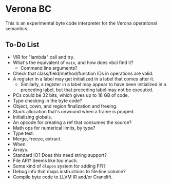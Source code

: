 # Verona BC

This is an experimental byte code interpreter for the Verona operational semantics.

## To-Do List

* VIR for "lambda" call and try.
* What's the equivalent of `main`, and how does vbci find it?
  * Command line arguments?
* Check that class/field/method/function IDs in operations are valid.
* A register in a label may get initialized in a label that comes after it.
  * Similarly, a register in a label may appear to have been initialized in a preceding label, but that preceding label may not be executed.
* PCs could be 32 bits, which gives up to 16 GB of code.
* Type checking in the byte code?
* Object, cown, and region finalization and freeing.
* Stack allocation that's unwound when a frame is popped.
* Initializing globals.
* An opcode for creating a ref that consumes the source?
* Math ops for numerical limits, by type?
* Type test.
* Merge, freeze, extract.
* When.
* Arrays.
* Standard IO? Does this need string support?
* File API? Seems like too much.
* Some kind of `dlopen` system for adding FFI?
* Debug info that maps instructions to file:line:column?
* Compile byte code to LLVM IR and/or Cranelift.
